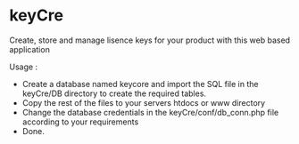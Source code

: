# keyCre
Create, store and manage lisence keys for your product with this web based application  

Usage :  
- Create a database named keycore and import the SQL file in the keyCre/DB directory to create the required tables.  
- Copy the rest of the files to your servers htdocs or www directory  
- Change the database credentials in the keyCre/conf/db_conn.php file according to your requirements  
- Done.  
